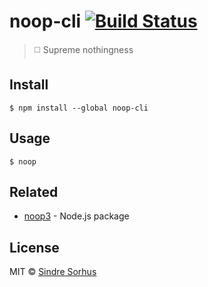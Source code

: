 # noop-cli [![Build Status](https://travis-ci.org/sindresorhus/noop-cli.svg?branch=master)](https://travis-ci.org/sindresorhus/noop-cli)

> ◻️ Supreme nothingness


## Install

```
$ npm install --global noop-cli
```


## Usage

```
$ noop
```


## Related

- [noop3](https://github.com/sindresorhus/noop3) - Node.js package


## License

MIT © [Sindre Sorhus](https://sindresorhus.com)
